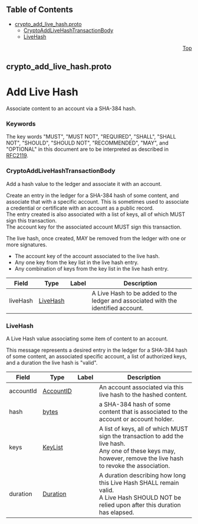 ## Table of Contents

- [crypto_add_live_hash.proto](#crypto_add_live_hash-proto)
    - [CryptoAddLiveHashTransactionBody](#proto-CryptoAddLiveHashTransactionBody)
    - [LiveHash](#proto-LiveHash)
  



<a name="crypto_add_live_hash-proto"></a>
<p align="right"><a href="#top">Top</a></p>

## crypto_add_live_hash.proto
# Add Live Hash
Associate content to an account via a SHA-384 hash.

### Keywords
The key words "MUST", "MUST NOT", "REQUIRED", "SHALL", "SHALL NOT",
"SHOULD", "SHOULD NOT", "RECOMMENDED", "MAY", and "OPTIONAL" in this
document are to be interpreted as described in [RFC2119](https://www.ietf.org/rfc/rfc2119).


<a name="proto-CryptoAddLiveHashTransactionBody"></a>

### CryptoAddLiveHashTransactionBody
Add a hash value to the ledger and associate it with an account.

Create an entry in the ledger for a SHA-384 hash of some content, and associate that with a
specific account.  This is sometimes used to associate a credential or certificate with an
account as a public record.<br/>
The entry created is also associated with a list of keys, all of which MUST sign this
transaction.<br/>
The account key for the associated account MUST sign this transaction.<br/>

The live hash, once created, MAY be removed from the ledger with one or more signatures.
- The account key of the account associated to the live hash.
- Any one key from the key list in the live hash entry.
- Any combination of keys from the key list in the live hash entry.


| Field | Type | Label | Description |
| ----- | ---- | ----- | ----------- |
| liveHash | [LiveHash](#proto-LiveHash) |  | A Live Hash to be added to the ledger and associated with the identified account. |






<a name="proto-LiveHash"></a>

### LiveHash
A Live Hash value associating some item of content to an account.

This message represents a desired entry in the ledger for a SHA-384 hash of some content,
an associated specific account, a list of authorized keys, and a duration the
live hash is "valid".


| Field | Type | Label | Description |
| ----- | ---- | ----- | ----------- |
| accountId | [AccountID](#proto-AccountID) |  | An account associated via this live hash to the hashed content. |
| hash | [bytes](#bytes) |  | a SHA-384 hash of some content that is associated to the account or account holder. |
| keys | [KeyList](#proto-KeyList) |  | A list of keys, all of which MUST sign the transaction to add the live hash.<br/> Any one of these keys may, however, remove the live hash to revoke the association. |
| duration | [Duration](#proto-Duration) |  | A duration describing how long this Live Hash SHALL remain valid.<br/> A Live Hash SHOULD NOT be relied upon after this duration has elapsed. |





 <!-- end messages -->

 <!-- end enums -->

 <!-- end HasExtensions -->

 <!-- end services -->


